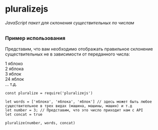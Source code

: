 # pluralizejs
  
###### JavaScript пакет для склонения существительных по числам    
  
  
### Пример использования  
  
Представим, что вам необходимо отображать правильное склонение существительных не в зависимости от переданного числа:  
  
1 яблоко  
2 яблока  
3 яблок  
24 яблок  
... т.д.  
  
```
const pluralize = require('pluralizejs')

let words = ['яблоко', 'яблока', 'яблок'] // здесь может быть любое существительное в трех видах (машина, машины, машин) и т.д
let number = 3; // Представим, что это число приходит нам с API
let concat = true

pluralize(number, words, concat)


```

